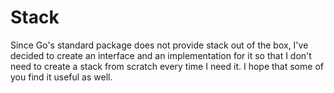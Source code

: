 # Stack
Since Go's standard package does not provide stack out of the box, I've decided to create an interface and an implementation for it so that I don't need to create a stack from scratch every time I need it.
I hope that some of you find it useful as well.
